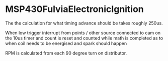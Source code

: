 # MSP430FulviaElectronicIgnition

The the calculation for what timing advance should be takes roughly 250us.

When low trigger interrupt from points / other source connected to cam on
the 10us timer and count is reset and counted while math is completed as to when coil needs to be energised and spark should happen

RPM is calculated from each 90 degree turn on distributor.

